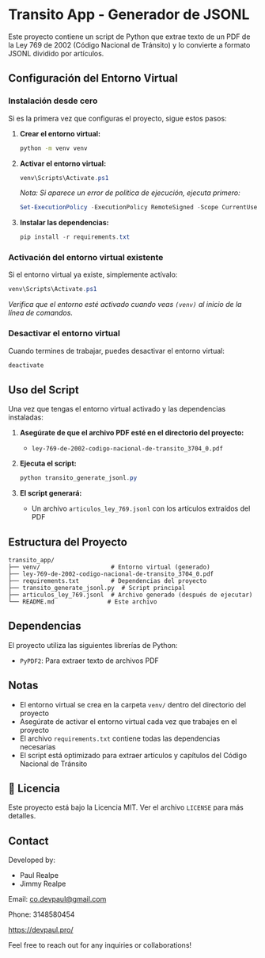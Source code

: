 # Transito App - Generador de JSONL

Este proyecto contiene un script de Python que extrae texto de un PDF de la Ley 769 de 2002 (Código Nacional de Tránsito) y lo convierte a formato JSONL dividido por artículos.

## Configuración del Entorno Virtual

### Instalación desde cero

Si es la primera vez que configuras el proyecto, sigue estos pasos:

1. **Crear el entorno virtual:**
   ```bash
   python -m venv venv
   ```

2. **Activar el entorno virtual:**
   ```powershell
   venv\Scripts\Activate.ps1
   ```
   
   *Nota: Si aparece un error de política de ejecución, ejecuta primero:*
   ```powershell
   Set-ExecutionPolicy -ExecutionPolicy RemoteSigned -Scope CurrentUser
   ```

3. **Instalar las dependencias:**
   ```powershell
   pip install -r requirements.txt
   ```

### Activación del entorno virtual existente

Si el entorno virtual ya existe, simplemente actívalo:

```powershell
venv\Scripts\Activate.ps1
```

*Verifica que el entorno esté activado cuando veas `(venv)` al inicio de la línea de comandos.*

### Desactivar el entorno virtual

Cuando termines de trabajar, puedes desactivar el entorno virtual:

```bash
deactivate
```

## Uso del Script

Una vez que tengas el entorno virtual activado y las dependencias instaladas:

1. **Asegúrate de que el archivo PDF esté en el directorio del proyecto:**
   - `ley-769-de-2002-codigo-nacional-de-transito_3704_0.pdf`

2. **Ejecuta el script:**
   ```powershell
   python transito_generate_jsonl.py
   ```

3. **El script generará:**
   - Un archivo `articulos_ley_769.jsonl` con los artículos extraídos del PDF

## Estructura del Proyecto

```
transito_app/
├── venv/                    # Entorno virtual (generado)
├── ley-769-de-2002-codigo-nacional-de-transito_3704_0.pdf
├── requirements.txt         # Dependencias del proyecto
├── transito_generate_jsonl.py  # Script principal
├── articulos_ley_769.jsonl  # Archivo generado (después de ejecutar)
└── README.md               # Este archivo
```

## Dependencias

El proyecto utiliza las siguientes librerías de Python:
- `PyPDF2`: Para extraer texto de archivos PDF

## Notas

- El entorno virtual se crea en la carpeta `venv/` dentro del directorio del proyecto
- Asegúrate de activar el entorno virtual cada vez que trabajes en el proyecto
- El archivo `requirements.txt` contiene todas las dependencias necesarias
- El script está optimizado para extraer artículos y capítulos del Código Nacional de Tránsito

## 📄 Licencia

Este proyecto está bajo la Licencia MIT. Ver el archivo `LICENSE` para más detalles.

## Contact

Developed by:
- Paul Realpe
- Jimmy Realpe

Email: co.devpaul@gmail.com

Phone: 3148580454

<a href="https://devpaul.pro">https://devpaul.pro/</a>

Feel free to reach out for any inquiries or collaborations!